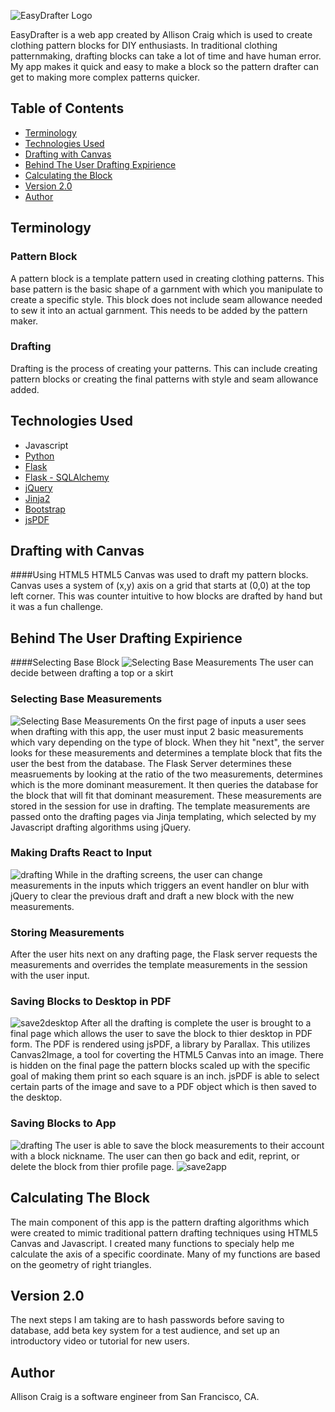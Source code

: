 ![EasyDrafter Logo](/static/img/logo.png)

EasyDrafter is a web app created by Allison Craig which is used to create clothing pattern blocks for DIY enthusiasts.
In traditional clothing patternmaking, drafting blocks can take a lot of time and have human error. My app makes it quick and easy to make a block so the pattern drafter can get to making more complex patterns quicker. 

## Table of Contents
* [Terminology](#terms)
* [Technologies Used](#technologiesused)
* [Drafting with Canvas](#drafting)
* [Behind The User Drafting Expirience](#drafting)
* [Calculating the Block](#math)
* [Version 2.0](#v2)
* [Author](#author)

## <a name="terms"></a>Terminology
### Pattern Block
A pattern block is a template pattern used in creating clothing patterns. This base pattern is the basic shape of a garnment with which you manipulate to create a specific style. This block does not include seam allowance needed to sew it into an actual garnment. This needs to be added by the pattern maker.
### Drafting
Drafting is the process of creating your patterns. This can include creating pattern blocks or creating the final patterns with style and seam allowance added.

## <a name="technologiesused"></a>Technologies Used
* Javascript
* [Python](https://www.python.org/)
* [Flask](http://flask.pocoo.org/)
* [Flask - SQLAlchemy](http://flask.pocoo.org/)
* [jQuery](https://jquery.com/)
* [Jinja2](http://jinja.pocoo.org/docs/dev/)
* [Bootstrap](http://getbootstrap.com/2.3.2/)
* [jsPDF](https://parall.ax/products/jspdf)

## <a name="drafting"></a>Drafting with Canvas
####Using HTML5
HTML5 Canvas was used to draft my pattern blocks. Canvas uses a system of (x,y) axis on a grid that starts at (0,0) at the top left corner. This was counter intuitive to how blocks are drafted by hand but it was a fun challenge. 

## <a name="drafting"></a>Behind The User Drafting Expirience
####Selecting Base Block
![Selecting Base Measurements](/static/img/screen-shot-decide.png)
The user can decide between drafting a top or a skirt


### Selecting Base Measurements
![Selecting Base Measurements](/static/img/screen-shot-base.png)
On the first page of inputs a user sees when drafting with this app, the user must input 2 basic measurements which vary depending on the type of block.
When they hit "next", the server looks for these measurements and determines a template block that fits the user the best from the database.
The Flask Server determines these measruements by looking at the ratio of the two measurements, determines which is the more dominant measurement. It then queries the database for the block that will fit that dominant measurement.
These measurements are stored in the session for use in drafting. The template measurements are passed onto the drafting pages via Jinja templating, which selected by my Javascript drafting algorithms using jQuery.

### Making Drafts React to Input
![drafting](/static/img/change-state.gif)
While in the drafting screens, the user can change measurements in the inputs which triggers an event handler on blur with jQuery to clear the previous draft and draft a new block with the new measurements. 

### Storing Measurements
After the user hits next on any drafting page, the Flask server requests the measurements and overrides the template measurements in the session with the user input.

### Saving Blocks to Desktop in PDF
![save2desktop](/static/img/printtiled.png)
After all the drafting is complete the user is brought to a final page which allows the user to save the block to thier desktop in PDF form. The PDF is rendered using jsPDF, a library by Parallax. This utilizes Canvas2Image, a tool for coverting the HTML5 Canvas into an image. 
There is hidden on the final page the pattern blocks scaled up with the specific goal of making them print so each square is an inch. jsPDF is able to select certain parts of the image and save to a PDF object which is then saved to the desktop.

### Saving Blocks to App
![drafting](/static/img/screen-shot-canvas.png)
The user is able to save the block measurements to their account with a block nickname. The user can then go back and edit, reprint, or delete the block from thier profile page. 
![save2app](/static/img/screen-shot-profile.png)

## <a name="math"></a>Calculating The Block
The main component of this app is the pattern drafting algorithms which were created to mimic traditional pattern drafting techniques using HTML5 Canvas and Javascript.
I created many functions to specialy help me calculate the axis of a specific coordinate. Many of my functions are based on the geometry of right triangles.

## <a name="v2"></a>Version 2.0

The next steps I am taking are to hash passwords before saving to database, add beta key system for a test audience, and set up an introductory video or tutorial for new users.

## <a name="author"></a>Author
Allison Craig is a software engineer from San Francisco, CA.
